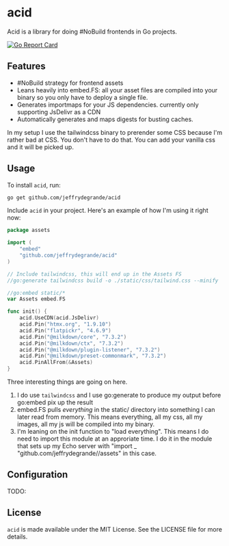 # acid

Acid is a library for doing #NoBuild frontends in Go projects.

[![Go Report Card](https://goreportcard.com/badge/github.com/jeffrydegrande/acid)](https://goreportcard.com/report/github.com/jeffrydegrande/acid)

## Features

- #NoBuild strategy for frontend assets
- Leans heavily into embed.FS: all your asset files are compiled into your binary so you only have to deploy a single file.
- Generates importmaps for your JS dependencies. currently only supporting JsDelivr as a CDN
- Automatically generates and maps digests for busting caches.

In my setup I use the tailwindcss binary to prerender some CSS because I'm rather bad at CSS. You don't have to do that.
You can add your vanilla css and it will be picked up.

## Usage

To install `acid`, run:

```sh
go get github.com/jeffrydegrande/acid
```

Include `acid` in your project. Here's an example of how I'm using it right now:

```go
package assets

import (
	"embed"
	"github.com/jeffrydegrande/acid"
)

// Include tailwindcss, this will end up in the Assets FS
//go:generate tailwindcss build -o ./static/css/tailwind.css --minify

//go:embed static/*
var Assets embed.FS

func init() {
	acid.UseCDN(acid.JsDelivr)
	acid.Pin("htmx.org", "1.9.10")
	acid.Pin("flatpickr", "4.6.9")
	acid.Pin("@milkdown/core", "7.3.2")
	acid.Pin("@milkdown/ctx", "7.3.2")
	acid.Pin("@milkdown/plugin-listener", "7.3.2")
	acid.Pin("@milkdown/preset-commonmark", "7.3.2")
	acid.PinAllFrom(&Assets)
}
```

Three interesting things are going on here.

1. I do use `tailwindcss` and I use go:generate to produce my output before
   go:embed pix up the result
2. embed.FS pulls _everything_ in the static/ directory into something I can
   later read from memory. This means everything, all my css, all my images,
   all my js will be compiled into my binary.
3. I'm leaning on the init function to "load everything". This means I do need
   to import this module at an approriate time. I do it in the module that sets
   up my Echo server with "import \_ "github.com/jeffrydegrande/<project>/assets"
   in this case.

## Configuration

TODO:

## License

`acid` is made available under the MIT License. See the LICENSE file for more details.

